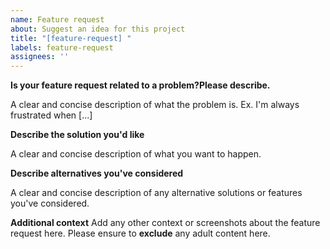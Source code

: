 ```yaml
---
name: Feature request
about: Suggest an idea for this project
title: "[feature-request] "
labels: feature-request
assignees: ''
---
```

**Is your feature request related to a problem?Please describe.**

A clear and concise description of what the problem is. Ex. I'm always frustrated when [...]

**Describe the solution you'd like**

A clear and concise description of what you want to happen.

**Describe alternatives you've considered**

A clear and concise description of any alternative solutions or features you've considered.

**Additional context**
Add any other context or screenshots about the feature request here.
Please ensure to **exclude** any adult content here.
